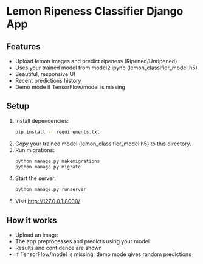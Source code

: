 # Lemon Ripeness Classifier Django App

## Features
- Upload lemon images and predict ripeness (Ripened/Unripened)
- Uses your trained model from model2.ipynb (lemon_classifier_model.h5)
- Beautiful, responsive UI
- Recent predictions history
- Demo mode if TensorFlow/model is missing

## Setup
1. Install dependencies:
   ```bash
   pip install -r requirements.txt
   ```
2. Copy your trained model (lemon_classifier_model.h5) to this directory.
3. Run migrations:
   ```bash
   python manage.py makemigrations
   python manage.py migrate
   ```
4. Start the server:
   ```bash
   python manage.py runserver
   ```
5. Visit http://127.0.0.1:8000/

## How it works
- Upload an image
- The app preprocesses and predicts using your model
- Results and confidence are shown
- If TensorFlow/model is missing, demo mode gives random predictions
